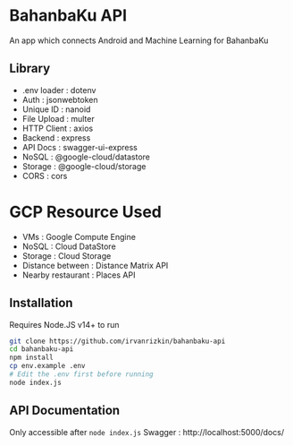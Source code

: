 # BahanbaKu API
An app which connects Android and Machine Learning for BahanbaKu

## Library
- .env loader : dotenv
- Auth : jsonwebtoken
- Unique ID : nanoid
- File Upload : multer
- HTTP Client : axios
- Backend : express
- API Docs : swagger-ui-express
- NoSQL : @google-cloud/datastore
- Storage : @google-cloud/storage
- CORS : cors

# GCP Resource Used
- VMs : Google Compute Engine
- NoSQL : Cloud DataStore
- Storage : Cloud Storage
- Distance between : Distance Matrix API
- Nearby restaurant : Places API

## Installation
Requires Node.JS v14+ to run
```sh
git clone https://github.com/irvanrizkin/bahanbaku-api
cd bahanbaku-api
npm install
cp env.example .env
# Edit the .env first before running
node index.js
```

## API Documentation
Only accessible after `node index.js`
Swagger : http://localhost:5000/docs/
